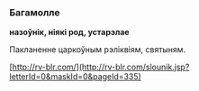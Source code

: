 ### Багамолле
**назоўнік, ніякі род, устарэлае**

Пакланенне царкоўным рэліквіям, святыням.

<a rel="author">[http://rv-blr.com/](http://rv-blr.com/slounik.jsp?letterId=0&maskId=0&pageId=335)</a>
